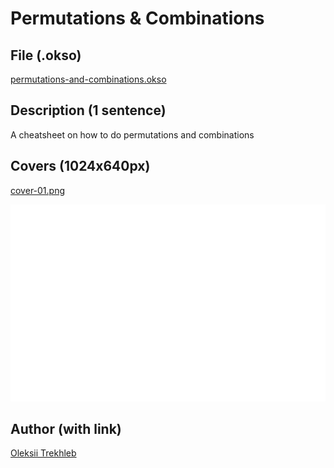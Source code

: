 # Permutations & Combinations

## File (.okso)

[permutations-and-combinations.okso](./permutations-and-combinations.okso)

## Description (1 sentence)

A cheatsheet on how to do permutations and combinations

## Covers (1024x640px)

[cover-01.png](./cover-01.png)

![Permutations and combinations](./cover-01.png)

## Author (with link)

[Oleksii Trekhleb](https://twitter.com/Trekhleb)